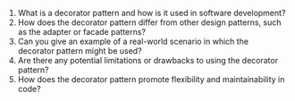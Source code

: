 

1. What is a decorator pattern and how is it used in software development?
2. How does the decorator pattern differ from other design patterns, such as the adapter or facade patterns?
3. Can you give an example of a real-world scenario in which the decorator pattern might be used?
4. Are there any potential limitations or drawbacks to using the decorator pattern?
5. How does the decorator pattern promote flexibility and maintainability in code?
